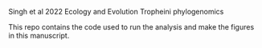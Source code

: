 Singh et al 2022 Ecology and Evolution 
Tropheini phylogenomics

This repo contains the code used to run the analysis and make the figures in this manuscript.
